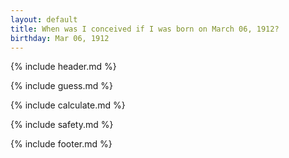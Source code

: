 ```yaml
---
layout: default
title: When was I conceived if I was born on March 06, 1912?
birthday: Mar 06, 1912
---
```


{% include header.md %}

{% include guess.md %}

{% include calculate.md %}

{% include safety.md %}

{% include footer.md %}



